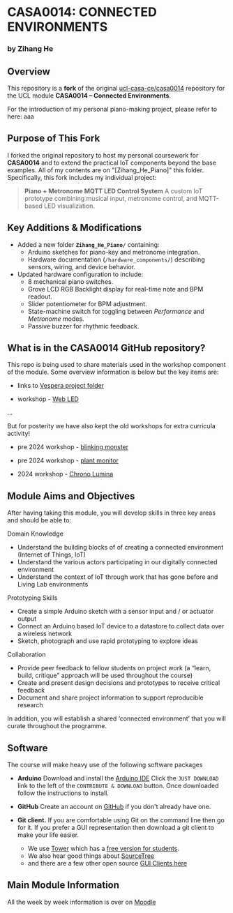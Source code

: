 # CASA0014: CONNECTED ENVIRONMENTS

### by Zihang He

## Overview

This repository is a **fork** of the original [ucl-casa-ce/casa0014](https://github.com/ucl-casa-ce/casa0014) repository for the UCL module **CASA0014 – Connected Environments**.

For the introduction of my personal piano-making project, please refer to here: aaa



## Purpose of This Fork

I forked the original repository to host my personal coursework for **CASA0014** and to extend the practical IoT components beyond the base examples. All of my contents are on "[Zihang_He_Piano]" this folder.
 Specifically, this fork includes my individual project:

> **Piano + Metronome MQTT LED Control System**
>  A custom IoT prototype combining musical input, metronome control, and MQTT-based LED visualization.



## Key Additions & Modifications

- Added a new folder **`Zihang_He_Piano/`** containing:
  - Arduino sketches for piano-key and metronome integration.
  - Hardware documentation (`/hardware_components/`) describing sensors, wiring, and device behavior.
- Updated hardware configuration to include:
  - 8 mechanical piano switches.
  - Grove LCD RGB Backlight display for real-time note and BPM readout.
  - Slider potentiometer for BPM adjustment.
  - State-machine switch for toggling between *Performance* and *Metronome* modes.
  - Passive buzzer for rhythmic feedback.



## What is in the CASA0014 GitHub repository?

This repo is being used to share materials used in the workshop component of the module. Some overview information is below but the key items are:

- links to [Vespera project folder](vespera)

- workshop - [Web LED](/webled/)

...

But for posterity we have also kept the old workshops for extra curricula activity!

- pre 2024 workshop - [blinking monster](/2023blinkingMonster/)

- pre 2024 workshop - [plant monitor](/2023plantMonitor/)

- 2024 workshop - [Chrono Lumina](/2024chronoLumina/)

## Module Aims and Objectives

After having taking this module, you will develop skills in three key areas and should be able to:

Domain Knowledge
- Understand the building blocks of of creating a connected environment (Internet of Things, IoT)
- Understand the various actors participating in our digitally connected environment
- Understand the context of IoT through work that has gone before and Living Lab environments

Prototyping Skills
- Create a simple Arduino sketch with a sensor input and / or actuator output
- Connect an Arduino based IoT device to a datastore to collect data over a wireless network
- Sketch, photograph and use rapid prototyping to explore ideas

Collaboration
- Provide peer feedback to fellow students on project work (a “learn, build, critique” approach will be used throughout the course)
- Create and present design decisions and prototypes to receive critical feedback
- Document and share project information to support reproducible research

In addition, you will establish a shared ‘connected environment’ that you will curate throughout the programme.


## Software

The course will make heavy use of the following software packages

- **Arduino** Download and install the [Arduino IDE](https://www.arduino.cc/en/main/software) Click the `JUST DOWNLOAD` link to the left of the `CONTRIBUTE & DOWNLOAD` button. Once downloaded follow the instructions to install.
  
- **GitHub** Create an account on [GitHub](https://github.com) if you don't already have one.

- **Git client.** If you are comfortable using Git on the command line then go for it. If you prefer a GUI representation then download a git client to make your life easier. 
    - We use [Tower](https://www.git-tower.com/) which has a [free version for students](https://www.git-tower.com/students/mac). 
    - We also hear good things about [SourceTree](https://www.sourcetreeapp.com) 
    - and there are a few other open source [GUI Clients here](https://git-scm.com/download/gui/windows)


## Main Module Information

All the week by week information is over on [Moodle](https://moodle.ucl.ac.uk/course/view.php?id=45126)
